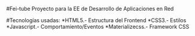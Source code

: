 #Fei-tube
Proyecto para la EE de Desarrollo de Aplicaciones en Red

#Tecnologías usadas:
	*HTML5.- Estructura del Frontend
	*CSS3.- Estilos
	*Javascript.- Comportamiento/Eventos
	*Materializecss.- Framework CSS
